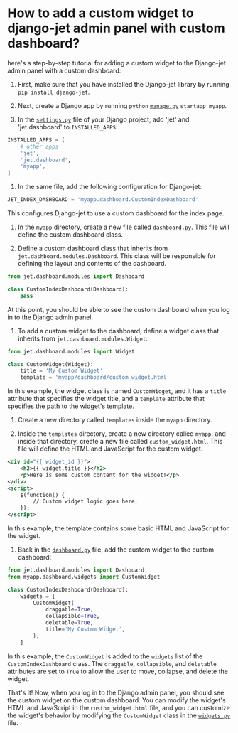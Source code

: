 # How to add a custom widget to django-jet admin panel with custom dashboard?

here's a step-by-step tutorial for adding a custom widget to the Django-jet admin panel with a custom dashboard:

1. First, make sure that you have installed the Django-jet library by running `pip install django-jet`.
    
2. Next, create a Django app by running `python` [`manage.py`](http://manage.py) `startapp myapp`.
    
3. In the [`settings.py`](http://settings.py) file of your Django project, add 'jet' and 'jet.dashboard' to `INSTALLED_APPS`:
    

```python
INSTALLED_APPS = [
    # other apps
    'jet',
    'jet.dashboard',
    'myapp',
]
```

1. In the same file, add the following configuration for Django-jet:
    

```python
JET_INDEX_DASHBOARD = 'myapp.dashboard.CustomIndexDashboard'
```

This configures Django-jet to use a custom dashboard for the index page.

1. In the `myapp` directory, create a new file called [`dashboard.py`](http://dashboard.py). This file will define the custom dashboard class.
    
2. Define a custom dashboard class that inherits from `jet.dashboard.modules.Dashboard`. This class will be responsible for defining the layout and contents of the dashboard.
    

```python
from jet.dashboard.modules import Dashboard

class CustomIndexDashboard(Dashboard):
    pass
```

At this point, you should be able to see the custom dashboard when you log in to the Django admin panel.

1. To add a custom widget to the dashboard, define a widget class that inherits from `jet.dashboard.modules.Widget`:
    

```python
from jet.dashboard.modules import Widget

class CustomWidget(Widget):
    title = 'My Custom Widget'
    template = 'myapp/dashboard/custom_widget.html'
```

In this example, the widget class is named `CustomWidget`, and it has a `title` attribute that specifies the widget title, and a `template` attribute that specifies the path to the widget's template.

1. Create a new directory called `templates` inside the `myapp` directory.
    
2. Inside the `templates` directory, create a new directory called `myapp`, and inside that directory, create a new file called `custom_widget.html`. This file will define the HTML and JavaScript for the custom widget.
    

```xml
<div id="{{ widget_id }}">
    <h2>{{ widget.title }}</h2>
    <p>Here is some custom content for the widget!</p>
</div>
<script>
    $(function() {
        // Custom widget logic goes here.
    });
</script>
```

In this example, the template contains some basic HTML and JavaScript for the widget.

1. Back in the [`dashboard.py`](http://dashboard.py) file, add the custom widget to the custom dashboard:
    

```python
from jet.dashboard.modules import Dashboard
from myapp.dashboard.widgets import CustomWidget

class CustomIndexDashboard(Dashboard):
    widgets = [
        CustomWidget(
            draggable=True,
            collapsible=True,
            deletable=True,
            title='My Custom Widget',
        ),
    ]
```

In this example, the `CustomWidget` is added to the `widgets` list of the `CustomIndexDashboard` class. The `draggable`, `collapsible`, and `deletable` attributes are set to `True` to allow the user to move, collapse, and delete the widget.

That's it! Now, when you log in to the Django admin panel, you should see the custom widget on the custom dashboard. You can modify the widget's HTML and JavaScript in the `custom_widget.html` file, and you can customize the widget's behavior by modifying the `CustomWidget` class in the [`widgets.py`](http://widgets.py) file.